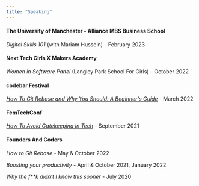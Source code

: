 ```yaml
---
title: "Speaking"
---
```


#### The University of Manchester - Alliance MBS Business School

_Digital Skills 101_ (with Mariam Hussein) - February 2023

#### Next Tech Girls X Makers Academy

_Women in Software Panel_ (Langley Park School For Girls) - October 2022

#### codebar Festival

[_How To Git Rebase and Why You Should: A Beginner's Guide_](https://youtu.be/VQecSNCai1g) - March 2022

#### FemTechConf

[_How To Avoid Gatekeeping In Tech_](https://drive.google.com/file/d/1Yw0FWRyONImWgg4c1c5Z8iuo6mSLNYat/view?usp=sharing) - September 2021

#### Founders And Coders

_How to Git Rebase_ - May & October 2022

_Boosting your productivity_ - April & October 2021, January 2022

_Why the f\*\*k didn't I know this sooner_ - July 2020
